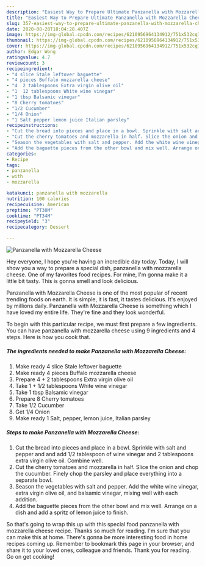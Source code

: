 ```yaml
---
description: "Easiest Way to Prepare Ultimate Panzanella with Mozzarella Cheese"
title: "Easiest Way to Prepare Ultimate Panzanella with Mozzarella Cheese"
slug: 357-easiest-way-to-prepare-ultimate-panzanella-with-mozzarella-cheese
date: 2020-08-28T18:04:28.407Z
image: https://img-global.cpcdn.com/recipes/6210956964134912/751x532cq70/panzanella-with-mozzarella-cheese-recipe-main-photo.jpg
thumbnail: https://img-global.cpcdn.com/recipes/6210956964134912/751x532cq70/panzanella-with-mozzarella-cheese-recipe-main-photo.jpg
cover: https://img-global.cpcdn.com/recipes/6210956964134912/751x532cq70/panzanella-with-mozzarella-cheese-recipe-main-photo.jpg
author: Edgar Wong
ratingvalue: 4.7
reviewcount: 3
recipeingredient:
- "4 slice Stale leftover baguette"
- "4 pieces Buffalo mozzarella cheese"
- "4  2 tablespoons Extra virgin olive oil"
- "1  12 tablespoons White wine vinegar"
- "1 tbsp Balsamic vinegar"
- "8 Cherry tomatoes"
- "1/2 Cucumber"
- "1/4 Onion"
- "1 Salt pepper lemon juice Italian parsley"
recipeinstructions:
- "Cut the bread into pieces and place in a bowl. Sprinkle with salt and pepper and and add 1/2 tablespoon of wine vinegar and 2 tablespoons extra virgin olive oil. Combine well."
- "Cut the cherry tomatoes and mozzarella in half. Slice the onion and chop the cucumber. Finely chop the parsley and place everything into a separate bowl."
- "Season the vegetables with salt and pepper. Add the white wine vinegar, extra virgin olive oil, and balsamic vinegar, mixing well with each addition."
- "Add the baguette pieces from the other bowl and mix well. Arrange on a dish and add a spritz of lemon juice to finish."
categories:
- Recipe
tags:
- panzanella
- with
- mozzarella

katakunci: panzanella with mozzarella 
nutrition: 100 calories
recipecuisine: American
preptime: "PT38M"
cooktime: "PT34M"
recipeyield: "3"
recipecategory: Dessert

---
```



![Panzanella with Mozzarella Cheese](https://img-global.cpcdn.com/recipes/6210956964134912/751x532cq70/panzanella-with-mozzarella-cheese-recipe-main-photo.jpg)

Hey everyone, I hope you're having an incredible day today. Today, I will show you a way to prepare a special dish, panzanella with mozzarella cheese. One of my favorites food recipes. For mine, I'm gonna make it a little bit tasty. This is gonna smell and look delicious.



Panzanella with Mozzarella Cheese is one of the most popular of recent trending foods on earth. It is simple, it is fast, it tastes delicious. It's enjoyed by millions daily. Panzanella with Mozzarella Cheese is something which I have loved my entire life. They're fine and they look wonderful.


To begin with this particular recipe, we must first prepare a few ingredients. You can have panzanella with mozzarella cheese using 9 ingredients and 4 steps. Here is how you cook that.

<!--inarticleads1-->

##### The ingredients needed to make Panzanella with Mozzarella Cheese:

1. Make ready 4 slice Stale leftover baguette
1. Make ready 4 pieces Buffalo mozzarella cheese
1. Prepare 4 + 2 tablespoons Extra virgin olive oil
1. Take 1 + 1/2 tablespoons White wine vinegar
1. Take 1 tbsp Balsamic vinegar
1. Prepare 8 Cherry tomatoes
1. Take 1/2 Cucumber
1. Get 1/4 Onion
1. Make ready 1 Salt, pepper, lemon juice, Italian parsley




<!--inarticleads2-->

##### Steps to make Panzanella with Mozzarella Cheese:

1. Cut the bread into pieces and place in a bowl. Sprinkle with salt and pepper and and add 1/2 tablespoon of wine vinegar and 2 tablespoons extra virgin olive oil. Combine well.
1. Cut the cherry tomatoes and mozzarella in half. Slice the onion and chop the cucumber. Finely chop the parsley and place everything into a separate bowl.
1. Season the vegetables with salt and pepper. Add the white wine vinegar, extra virgin olive oil, and balsamic vinegar, mixing well with each addition.
1. Add the baguette pieces from the other bowl and mix well. Arrange on a dish and add a spritz of lemon juice to finish.




So that's going to wrap this up with this special food panzanella with mozzarella cheese recipe. Thanks so much for reading. I'm sure that you can make this at home. There's gonna be more interesting food in home recipes coming up. Remember to bookmark this page in your browser, and share it to your loved ones, colleague and friends. Thank you for reading. Go on get cooking!

